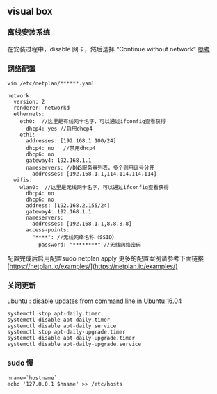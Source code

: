 
## visual box

### 离线安装系统
在安装过程中，disable 网卡，然后选择 “Continue without network”
[参考](https://www.cnblogs.com/beilong/p/15778605.html)  

### 网络配置
```
vim /etc/netplan/******.yaml
```
```
network:
  version: 2
  renderer: networkd
  ethernets:
    eth0:  //这里是有线网卡名字，可以通过ifconfig查看获得
      dhcp4: yes //启用dhcp4
    eth1:
      addresses: [192.168.1.100/24]
      dhcp4: no   //禁用dhcp4   
      dhcp6: no
      gateway4: 192.168.1.1
      nameservers: //DNS服务器列表，多个则用逗号分开        
        addresses: [192.168.1.1,114.114.114.114]
  wifis:
    wlan0:  //这里是无线网卡名字，可以通过ifconfig查看获得    
      dhcp4: no
      dhcp6: no
      address: [192.168.2.155/24]     
      gateway4: 192.168.1.1
      nameservers:
        addresses: [192.168.1.1,8.8.8.8] 
      access-points:
        "****": //无线网络名称（SSID）
          password: "********" //无线网络密码
```
配置完成后启用配置sudo netplan apply
更多的配置案例请参考下面链接[https://netplan.io/examples/](https://netplan.io/examples/)  

### 关闭更新
ubuntu :
[disable updates from command line in Ubuntu 16.04](https://askubuntu.com/questions/1059971/disable-updates-from-command-line-in-ubuntu-16-04)  
```
systemctl stop apt-daily.timer
systemctl disable apt-daily.timer
systemctl disable apt-daily.service
systemctl stop apt-daily-upgrade.timer
systemctl disable apt-daily-upgrade.timer
systemctl disable apt-daily-upgrade.service
```

### sudo 慢
```
hname=`hostname`
echo '127.0.0.1 $hname' >> /etc/hosts
```